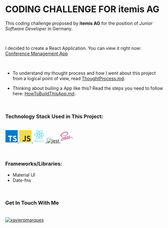 # CODING CHALLENGE FOR itemis AG

This coding challenge proposed by **itemis AG** for the position of *Junior Software Developer* in Germany. 

<br> 

I decided to create a React Application. You can view it right now: [Conference Management App](https://conference-track-managem-7e406.web.app/)

<br>

- To understand my thought process and how I went about this project from a logical point of view, read [ThoughtProcess.md](./ThoughtProcess.md).

- Thinking about builing a App like this? Read the steps you need to follow here: [HowToBuildThisApp.md](./HowToBuildThisApp).

<br>

### Technology Stack Used in This Project:
<br>
<a href="https://www.typescriptlang.org/" target="_blank"> <img src="https://raw.githubusercontent.com/devicons/devicon/master/icons/typescript/typescript-original.svg" alt="typescript" width="40" height="40"/> <a href="https://developer.mozilla.org/en-US/docs/Web/JavaScript" target="_blank"> <img src="https://raw.githubusercontent.com/devicons/devicon/master/icons/javascript/javascript-original.svg" alt="javascript" width="40" height="40"/> 
<a href="https://reactjs.org/" target="_blank"> <img src="https://raw.githubusercontent.com/devicons/devicon/master/icons/react/react-original-wordmark.svg" alt="react" width="40" height="40"/> </a><a href="https://jestjs.io" target="_blank"> <img src="https://www.vectorlogo.zone/logos/jestjsio/jestjsio-icon.svg" alt="jest" width="40" height="40"/> </a>
<a href="https://sass-lang.com" target="_blank"> <img src="https://raw.githubusercontent.com/devicons/devicon/master/icons/sass/sass-original.svg" alt="sass" width="40" height="40"/> </a>
</p>

<br>

### Frameworks/Libraries:

- Material UI
- Date-fns 

<br>

### Get In Touch With Me
<br>
<a href="https://linkedin.com/in/xavierpmarques" target="blank"><img align="center" src="https://raw.githubusercontent.com/rahuldkjain/github-profile-readme-generator/master/src/images/icons/Social/linked-in-alt.svg" alt="xavierpmarques" height="30" width="40" /></a>
